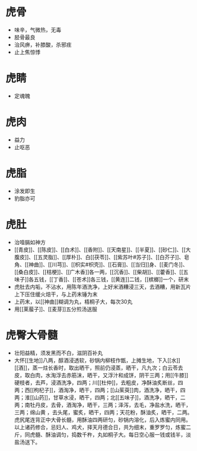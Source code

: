 # 虎骨
- 味辛，气微热，无毒
- 胫骨最良
- 治风痹，补膝酸，杀邪疰
- 止上焦惊悸
# 虎睛
- 定魂魄
# 虎肉
- 益力
- 止呕恶
# 虎脂
- 涂发即生
- 豹脂亦可
# 虎肚
- 治噎膈如神方
- [[青皮]]、[[陈皮]]、[[白术]]、[[香附]]、[[天南星]]、[[半夏]]、[[砂仁]]、[[大腹皮]]、[[五灵脂]]、[[厚朴]]、白[[茯苓]]、[[紫苏叶#苏子]]、[[白芥子]]、皂角、[[神曲]]、[[川芎]]、[[枳实#枳壳]]、[[石膏]]、[[当归]]身、[[麦门冬]]、[[桑白皮]]、[[桔梗]]、[[广木香]]各一两，[[沉香]]、[[柴胡]]、[[藿香]]、[[五味子]]各五钱，[[丁香]]、[[苍术]]各三钱，[[黄连]]二钱，[[槟榔]]一个，研末
- 虎肚去内垢，不沾水，用陈年酒洗净，上好米酒糟浸三天，去酒糟，用新瓦片上下压住缓火焙干，与上药末锤为末
- 上药末，以[[神曲]]糊调为丸，梧桐子大，每次30丸
- 用[[莱菔子]]、[[麦芽]]五分煎汤送服
# 虎臀大骨髓
- 壮阳益精，须发黑而不白，滋阴百补丸
- 大怀[[生地]]八两，醇酒浸透软，砂锅内柳枝作甑，上摊生地，下入[[水]][[酒]]，蒸一炷长香时，取出晒干，照前仍浸蒸，晒干，凡九次；白云苓去皮，取白肉，水淘浮去赤筋沫，晒干，又浮汁和成饼，阴干三两；用[[牛膝]]硬枝者，去芦，浸酒洗净，四两；川[[杜仲]]，去粗皮，净酥油炙断丝，四两；西[[枸杞子]]，酒淘净，晒干，四两；[[山茱萸]]肉，酒洗净，晒干，四两；淮[[山药]]，甘草水浸，晒干，四两；北[[五味子]]，酒洗净，晒干，二两；南牡丹皮，去骨，酒淘净，晒干，三两；泽泻，去毛，净盐水洗，晒干，三两；绵山黄 ，去头尾，蜜炙，晒干，四两；天花粉，酥油炙，晒干，二两。虎尻尾连背正中大骨长髓，用酥油四两研匀，砂锅内溶化，后入炼蜜内同用。以上诸药修合，忌妇人、鸡犬，择天月德合日，共为细末，重罗罗匀，炼蜜二斤，同虎髓、酥油调匀，捣数千杵，丸如桐子大。每日空心服一钱或钱半，淡盐汤送下。